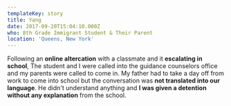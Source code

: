 ```yaml
---
templateKey: story
title: Yang
date: 2017-09-20T15:04:10.000Z
who: 8th Grade Immigrant Student & Their Parent
location: 'Queens, New York'
---
```

Following an **online altercation** with a classmate and it **escalating in school**, The student and I were called into the guidance counselors office and my parents were called to come in. My father had to take a day off from work to come into school but the conversation was **not translated into our language**. He didn't understand anything and **I was given a detention without any explanation** from the school.
